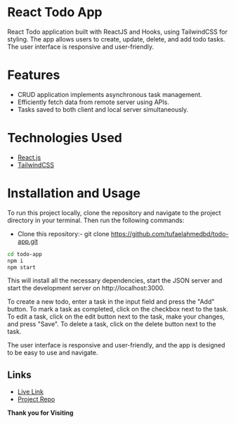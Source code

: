 # React Todo App

React Todo application built with ReactJS and Hooks, using TailwindCSS for styling. The app allows users to create, update, delete, and add todo tasks. The user interface is responsive and user-friendly.
# Features 

- CRUD application implements asynchronous task management.
- Efficiently fetch data from remote server using APIs.
- Tasks saved to both client and local server simultaneously.


# Technologies Used
- [React.js](https://react.dev/)
- [TailwindCSS](https://tailwindcss.com/)

# Installation and Usage
 To run this project locally, clone the repository and navigate to the project directory in your terminal. Then run the following commands:
 - Clone this repository:- git clone https://github.com/tufaelahmedbd/todo-app.git
```sh
cd todo-app
npm i
npm start
```
This will install all the necessary dependencies, start the JSON server and start the development server on http://localhost:3000.

To create a new todo, enter a task in the input field and press the "Add" button. To mark a task as completed, click on the checkbox next to the task. To edit a task, click on the edit button next to the task, make your changes, and press "Save". To delete a task, click on the delete button next to the task.

The user interface is responsive and user-friendly, and the app is designed to be easy to use and navigate.
## Links
 
 - [Live Link](https://todo-app-tufael.netlify.app/)
 - [Project Repo](https://github.com/tufaelahmedbd/todo-app)
 
**Thank you for Visiting**
